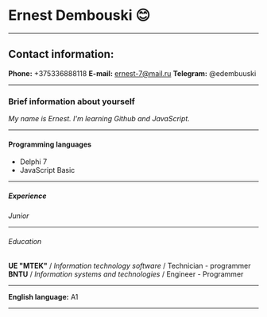 # Ernest Dembouski :blush:
***
## Contact information:
**Phone:** +375336888118
**E-mail:** ernest-7@mail.ru
**Telegram:** @edembuuski
***
### Brief information about yourself
*My name is Ernest. I'm learning Github and JavaScript.*
***
#### Programming languages
- Delphi 7
- JavaScript Basic
***
##### Experience
_Junior_
***
###### Education
**UE "MTEK"** / *Information technology software* / Technician - programmer
**BNTU** / *Information systems and technologies* / Engineer - Programmer
***
**English language:** A1
***
